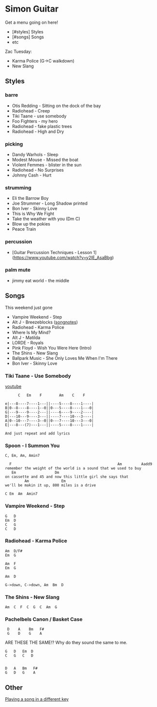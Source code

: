 # Simon Guitar

Get a menu going on here!
- [#styles] Styles
- [#songs] Songs
- etc

Zac Tuesday:
- Karma Police (G->C walkdown)
- New Slang

## Styles

### barre
- Otis Redding - Sitting on the dock of the bay
- Radiohead - Creep
- Tiki Taane - use somebody
- Foo Fighters - my hero
- Radiohead - fake plastic trees
- Radiohead - High and Dry

### picking
- Dandy Warhols - Sleep
- Modest Mouse - Missed the boat
- Violent Femmes - blister in the sun
- Radiohead - No Surprises
- Johnny Cash - Hurt

### strumming
- Eli the Barrow Boy
- Joe Strummer - Long Shadow printed
- Bon Iver - Skinny Love
- This is Why We Fight
- Take the weather with you (Dm C)
- Blow up the pokies
- Peace Train

### percussion
- [Guitar Percussion Techniques - Lesson 1]
(https://www.youtube.com/watch?v=y2IE_AsaBbg)

### palm mute
- jimmy eat world - the middle


## Songs

This weekend just gone

- Vampire Weekend - Step
- Alt J - Breezeblocks ([songnotes](http://www.songnotes.cc/songs/148-alt-j-breezeblocks))
- Radiohead - Karma Police
- Where Is My Mind?
- Alt J - Matilda
- LORDE - Royals
- Pink Floyd - Wish You Were Here (Intro)
- The Shins - New Slang
- Ballpark Music - She Only Loves Me When I'm There
- Bon Iver - Skinny Love

### Tiki Taane - Use Somebody

[youtube](https://www.youtube.com/watch?v=P1qvVN7fOR4)

```
      C   Em    F        Am    C    F

e|---8----7----1---||----5----8----1----|
B|0--8----8----1--0||0---5----8----1---0|
G|---9----9----2---||----6----9----2----|
D|---10---9----3---||----7----10---3----|
A|0--10---7----3--0||0---7----10---3---0|
E|---8---(7)---1---||----5----8----1----|

And just repeat and add lyrics
```

### Spoon - I Summon You

```
C, Em, Am, Amin7

  F                                                 Am         Aadd9
remember the weight of the world is a sound that we used to buy
   Em                  Dm
on cassette and 45 and now this little girl she says that
         Am               Em
we'll be makin it up, 800 miles is a drive

C Em  Am  Amin7
```

### Vampire Weekend - Step

```
G   D
Em  D
C   G
C   D
```

### Radiohead - Karma Police

```
Am  D/F#
Em  G

Am  F
Em  G

Am  D

G->down, C->down, Am  Bm  D
```

### The Shins - New Slang

```
Am  C  F  C  G  C  Am  G 
```

### Pachelbels Canon / Basket Case

```
 D    A    Bm   F#
 G    D    G    A
```

ARE THESE THE SAME!? Why do they sound the same to me.

```
G   D   Em  D
C   G   C   D


D   A   Bm   F#
G   D   G    A
```


## Other

[Playing a song in a different key](http://music.stackexchange.com/a/15944)

